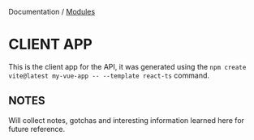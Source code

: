 Documentation / [Modules](modules.md)

# CLIENT APP

This is the client app for the API, it was generated using the `npm create vite@latest my-vue-app -- --template react-ts` command.

## NOTES

Will collect notes, gotchas and interesting information learned here for future reference.
